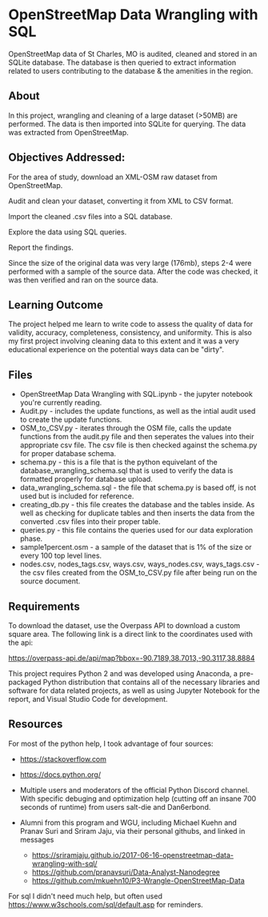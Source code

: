 # OpenStreetMap Data Wrangling with SQL

OpenStreetMap data of St Charles, MO is audited, cleaned and stored in an SQLite database. The database is then queried to extract information related to users contributing to the database & the amenities in the region. 

## About
In this project, wrangling and cleaning of a large dataset (>50MB) are performed. The data is then imported into SQLite for querying. The data was extracted from OpenStreetMap.

## Objectives Addressed:
For the area of study, download an XML-OSM raw dataset from OpenStreetMap.

Audit and clean your dataset, converting it from XML to CSV format.

Import the cleaned .csv files into a SQL database.

Explore the data using SQL queries.

Report the findings.

Since the size of the original data was very large (176mb), steps 2-4 were performed with a sample of the source data. After the code was checked, it was then verified and ran on the source data.

## Learning Outcome
The project helped me learn to write code to assess the quality of data for validity, accuracy, completeness, consistency, and uniformity. This is also my first project involving cleaning data to this extent and it was a very educational experience on the potential ways data can be "dirty".

## Files
* OpenStreetMap Data Wrangling with SQL.ipynb - the jupyter notebook you're currently reading.
* Audit.py - includes the update functions, as well as the intial audit used to create the update functions.
* OSM_to_CSV.py - iterates through the OSM file, calls the update functions from the audit.py file and then seperates the values into their appropriate csv file. The csv file is then checked against the schema.py for proper database schema.
* schema.py - this is a file that is the python equivelant of the database_wrangling_schema.sql that is used to verify the data is formatted properly for database upload.
* data_wrangling_schema.sql - the file that schema.py is based off, is not used but is included for reference.
* creating_db.py - this file creates the database and the tables inside. As well as checking for duplicate tables and then inserts the data from the converted .csv files into their proper table.
* queries.py - this file contains the queries used for our data exploration phase.
* sample1percent.osm - a sample of the dataset that is 1% of the size or every 100 top level lines.
* nodes.csv, nodes_tags.csv, ways.csv, ways_nodes.csv, ways_tags.csv - the csv files created from the OSM_to_CSV.py file after being run on the source document.

## Requirements
To download the dataset, use the Overpass API to download a custom square area. The following link is a direct link to the coordinates used with the api:

https://overpass-api.de/api/map?bbox=-90.7189,38.7013,-90.3117,38.8884

This project requires Python 2 and was developed using Anaconda, a pre-packaged Python distribution that contains all of the necessary libraries and software for data related projects, as well as using Jupyter Notebook for the report, and Visual Studio Code for development.

## Resources

For most of the python help, I took advantage of four sources:
* https://stackoverflow.com
* https://docs.python.org/
* Multiple users and moderators of the official Python Discord channel. With specific debuging and optimization help (cutting off an insane 700 seconds of runtime) from users salt-die and Dan6erbond.
* Alumni from this program and WGU, including Michael Kuehn and Pranav Suri and Sriram Jaju, via their personal githubs, and linked in messages 

    * https://sriramjaju.github.io/2017-06-16-openstreetmap-data-wrangling-with-sql/
    * https://github.com/pranavsuri/Data-Analyst-Nanodegree
    * https://github.com/mkuehn10/P3-Wrangle-OpenStreetMap-Data

For sql I didn't need much help, but often used https://www.w3schools.com/sql/default.asp for reminders.
